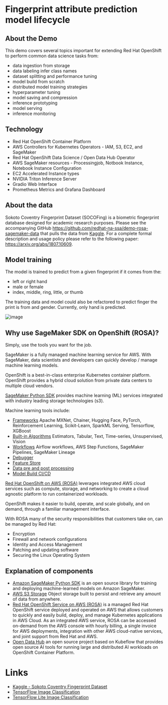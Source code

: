 # Fingerprint attribute prediction model lifecycle 

## About the Demo
This demo covers several topics important for extending Red Hat OpenShift to perform common data science tasks from: 
- data ingestion from storage
- data labeling infer class names
- dataset splitting and performance tuning
- model build from scratch
- distributed model training strategies
- hyperparameter tuning
- model saving and compression
- inference prototyping
- model serving
- inference monitoring

## Technology 
- Red Hat OpenShift Container Platform
- AWS Controllers for Kubernetes Operators - IAM, S3, EC2, and SageMaker
- Red Hat OpenShift Data Science / Open Data Hub Operator
- AWS SageMaker resources - Processingjob, Notbook Instance, Notebook Instance Configuration
- EC2 Accelerated Instance types
- NVIDIA Triton Inference Server
- Gradio Web Interface
- Prometheus Metrics and Grafana Dashboard

## About the data
Sokoto Coventry Fingerprint Dataset (SOCOFing) is a biometric fingerprint database 
designed for academic research purposes. Please see the accompanying GitHub https://github.com/redhat-na-ssa/demo-rosa-sagemaker-data 
that pulls the data from [Kaggle](https://www.kaggle.com/datasets/ruizgara/socofing).
For a complete formal description and usage policy please refer to the following 
paper: https://arxiv.org/abs/1807.10609.

## Model training

The model is trained to predict from a given fingerprint if it comes from the:
- left or right hand
- male or female
- index, middle, ring, little, or thumb

The training data and model could also be refactored to predict finger the print is from and gender. Currently, only hand is predicted.

![image](docs/fingerprint-model-arch.png)


## Why use SageMaker SDK on OpenShift (ROSA)?

Simply, use the tools you want for the job.

SageMaker is a fully managed machine learning service for AWS. With SageMaker, data scientists and developers can quickly develop / manage machine learning models.

OpenShift is a best-in-class enterprise Kubernetes container platform. OpenShift provides a hybrid cloud solution from private data centers to multiple cloud vendors.

[SageMaker Python SDK](https://sagemaker.readthedocs.io/en/stable/index.html) provides machine learning (ML) services integrated with industry leading storage technologies (s3).

Machine learning tools include:
  - [Frameworks](https://sagemaker.readthedocs.io/en/stable/frameworks/index.html) Apache MXNet, Chainer, Hugging Face, PyTorch, Reinforcement Learning, Scikit-Learn, SparkML Serving, Tensorflow, XGBoost
  - [Built-in Algorithms](https://sagemaker.readthedocs.io/en/stable/algorithms/index.html) Estimators, Tabular, Text, Time-series, Unsupervised, Vision
  - [Workflows]() Airflow workflows, AWS Step Functions, SageMaker Pipelines, SageMaker Lineage
  - [Debugger](https://sagemaker.readthedocs.io/en/stable/amazon_sagemaker_debugger.html)
  - [Feature Store](https://sagemaker.readthedocs.io/en/stable/amazon_sagemaker_featurestore.html)
  - [Data pre and post processing](https://sagemaker.readthedocs.io/en/stable/amazon_sagemaker_processing.html)
  - [Model Build CI/CD](https://sagemaker.readthedocs.io/en/stable/amazon_sagemaker_model_building_pipeline.html)

[Red Hat OpenShift on AWS (ROSA)](https://aws.amazon.com/rosa/) leverages integrated AWS cloud services such as compute, storage, and networking to create a cloud agnostic platform to run containerized workloads.

OpenShift makes it easier to build, operate, and scale globally, and on demand, through a familiar management interface. 

With ROSA many of the security responsibilities that customers take on, can be managed by Red Hat:
  - Encryption
  - Firewall and network configurations
  - Identity and Access Management
  - Patching and updating software
  - Securing the Linux Operating System

## Explanation of components

- [Amazon SageMaker Python SDK](https://sagemaker.readthedocs.io/en/stable/) is an open source library for training and deploying machine-learned models on Amazon SageMaker.
- [AWS S3 Storage](https://aws.amazon.com/pm/serv-s3/) Object storage built to persist and retrieve any amount of data from anywhere.
- [Red Hat OpenShift Service on AWS (ROSA)](https://aws.amazon.com/rosa/) is a managed Red Hat OpenShift service deployed and operated on AWS that allows customers to quickly and easily build, deploy, and manage Kubernetes applications in AWS Cloud. As an integrated AWS service, ROSA can be accessed on-demand from the AWS console with hourly billing, a single invoice for AWS deployments, integration with other AWS cloud-native services, and joint support from Red Hat and AWS.
- [Open Data Hub](https://github.com/opendatahub-io) an open source project based on Kubeflow that provides open source AI tools for running large and distributed AI workloads on OpenShift Container Platform.

# Links

- [Kaggle - Sokoto Coventry Fingerprint Dataset](https://www.kaggle.com/datasets/ruizgara/socofing)
- [TensorFlow Image Classification](https://www.tensorflow.org/tutorials/images/classification#use_tensorflow_lite)
- [TensorFlow Lite Image Classification](https://www.tensorflow.org/lite/models/modify/model_maker/image_classification#simple_end-to-end_example)
